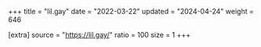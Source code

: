 +++
title = "lil.gay"
date = "2022-03-22"
updated = "2024-04-24"
weight = 646

[extra]
source = "https://lil.gay/"
ratio = 100
size = 1
+++
